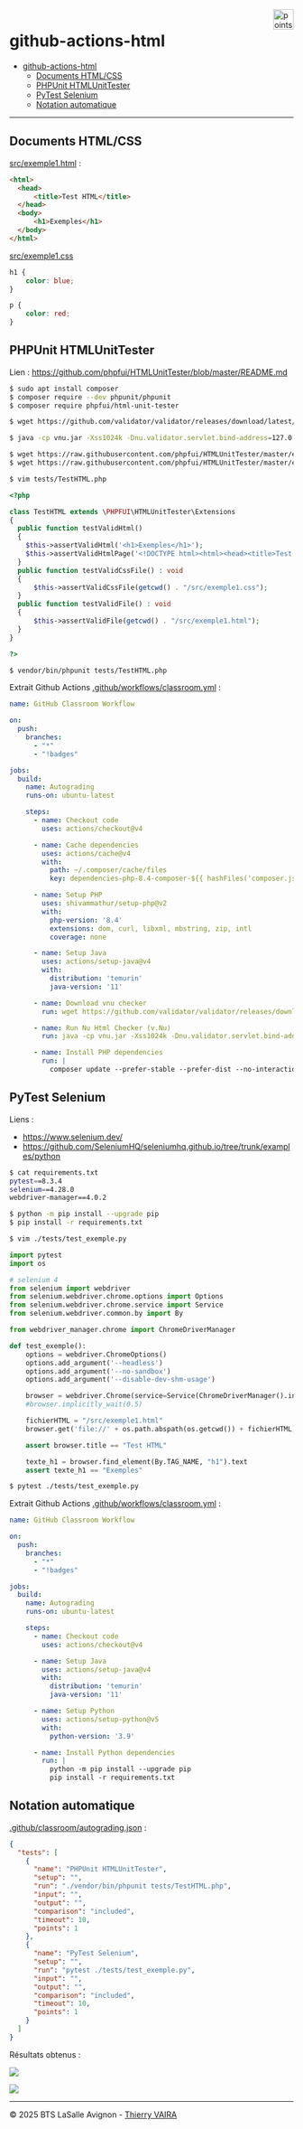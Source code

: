 <img alt="points bar" align="right" height="36" src="../../blob/badges/.github/badges/points-bar.svg" />

# github-actions-html

- [github-actions-html](#github-actions-html)
  - [Documents HTML/CSS](#documents-htmlcss)
  - [PHPUnit HTMLUnitTester](#phpunit-htmlunittester)
  - [PyTest Selenium](#pytest-selenium)
  - [Notation automatique](#notation-automatique)

---

## Documents HTML/CSS

[src/exemple1.html](./src/exemple1.html) :

```html
<html>
  <head>
      <title>Test HTML</title>
  </head>
  <body>
      <h1>Exemples</h1>
  </body>
</html>
```

[src/exemple1.css](./src/exemple1.css)

```css
h1 {
    color: blue;
}

p {
    color: red;
}
```

## PHPUnit HTMLUnitTester

Lien : https://github.com/phpfui/HTMLUnitTester/blob/master/README.md

```sh
$ sudo apt install composer
$ composer require --dev phpunit/phpunit
$ composer require phpfui/html-unit-tester

$ wget https://github.com/validator/validator/releases/download/latest/vnu.jar

$ java -cp vnu.jar -Xss1024k -Dnu.validator.servlet.bind-address=127.0.0.1 nu.validator.servlet.Main 8888 &

$ wget https://raw.githubusercontent.com/phpfui/HTMLUnitTester/master/examples/valid.html
$ wget https://raw.githubusercontent.com/phpfui/HTMLUnitTester/master/examples/valid.css

$ vim tests/TestHTML.php
```

```php
<?php

class TestHTML extends \PHPFUI\HTMLUnitTester\Extensions
{
  public function testValidHtml()
  {
    $this->assertValidHtml('<h1>Exemples</h1>');
    $this->assertValidHtmlPage('<!DOCTYPE html><html><head><title>Test HTML</title></head><body><h1>Exemples</h1></body></html>');
  }
  public function testValidCssFile() : void
  {
	  $this->assertValidCssFile(getcwd() . "/src/exemple1.css");
  }
  public function testValidFile() : void
  {
	  $this->assertValidFile(getcwd() . "/src/exemple1.html");
  }
}

?>
```

```sh
$ vendor/bin/phpunit tests/TestHTML.php
```

Extrait Github Actions [.github/workflows/classroom.yml](.github/workflows/classroom.yml) :

```yml
name: GitHub Classroom Workflow

on:
  push:
    branches:
      - "*"
      - "!badges"

jobs:
  build:
    name: Autograding
    runs-on: ubuntu-latest

    steps:
      - name: Checkout code
        uses: actions/checkout@v4

      - name: Cache dependencies
        uses: actions/cache@v4
        with:
          path: ~/.composer/cache/files
          key: dependencies-php-8.4-composer-${{ hashFiles('composer.json') }}

      - name: Setup PHP
        uses: shivammathur/setup-php@v2
        with:
          php-version: '8.4'
          extensions: dom, curl, libxml, mbstring, zip, intl
          coverage: none

      - name: Setup Java
        uses: actions/setup-java@v4
        with:
          distribution: 'temurin'
          java-version: '11'

      - name: Download vnu checker
        run: wget https://github.com/validator/validator/releases/download/latest/vnu.jar

      - name: Run Nu Html Checker (v.Nu)
        run: java -cp vnu.jar -Xss1024k -Dnu.validator.servlet.bind-address=127.0.0.1 nu.validator.servlet.Main 8888 &

      - name: Install PHP dependencies
        run: |
          composer update --prefer-stable --prefer-dist --no-interaction
```

## PyTest Selenium

Liens :

- https://www.selenium.dev/
- https://github.com/SeleniumHQ/seleniumhq.github.io/tree/trunk/examples/python

```sh
$ cat requirements.txt
pytest==8.3.4
selenium==4.28.0
webdriver-manager==4.0.2
```

```sh
$ python -m pip install --upgrade pip
$ pip install -r requirements.txt

$ vim ./tests/test_exemple.py
```

```python
import pytest
import os

# selenium 4
from selenium import webdriver
from selenium.webdriver.chrome.options import Options
from selenium.webdriver.chrome.service import Service
from selenium.webdriver.common.by import By

from webdriver_manager.chrome import ChromeDriverManager

def test_exemple():
    options = webdriver.ChromeOptions()
    options.add_argument('--headless')
    options.add_argument('--no-sandbox')
    options.add_argument('--disable-dev-shm-usage')

    browser = webdriver.Chrome(service=Service(ChromeDriverManager().install()), options=options)
    #browser.implicitly_wait(0.5)

    fichierHTML = "/src/exemple1.html"
    browser.get('file://' + os.path.abspath(os.getcwd()) + fichierHTML) # load url

    assert browser.title == "Test HTML"

    texte_h1 = browser.find_element(By.TAG_NAME, "h1").text
    assert texte_h1 == "Exemples"
```

```sh
$ pytest ./tests/test_exemple.py
```

Extrait Github Actions [.github/workflows/classroom.yml](.github/workflows/classroom.yml) :

```yml
name: GitHub Classroom Workflow

on:
  push:
    branches:
      - "*"
      - "!badges"

jobs:
  build:
    name: Autograding
    runs-on: ubuntu-latest

    steps:
      - name: Checkout code
        uses: actions/checkout@v4

      - name: Setup Java
        uses: actions/setup-java@v4
        with:
          distribution: 'temurin'
          java-version: '11'

      - name: Setup Python
        uses: actions/setup-python@v5
        with:
          python-version: '3.9'

      - name: Install Python dependencies
        run: |
          python -m pip install --upgrade pip
          pip install -r requirements.txt
```

## Notation automatique

[.github/classroom/autograding.json](.github/classroom/autograding.json) :

```json
{
  "tests": [
    {
      "name": "PHPUnit HTMLUnitTester",
      "setup": "",
      "run": "./vendor/bin/phpunit tests/TestHTML.php",
      "input": "",
      "output": "",
      "comparison": "included",
      "timeout": 10,
      "points": 1
    },
    {
      "name": "PyTest Selenium",
      "setup": "",
      "run": "pytest ./tests/test_exemple.py",
      "input": "",
      "output": "",
      "comparison": "included",
      "timeout": 10,
      "points": 1
    }
  ]
}
```

Résultats obtenus :

![](images/classroom.png)

![](images/autograding.png)

---
©️ 2025 BTS LaSalle Avignon - [Thierry VAIRA](thierry.vaira@gmail.com)
